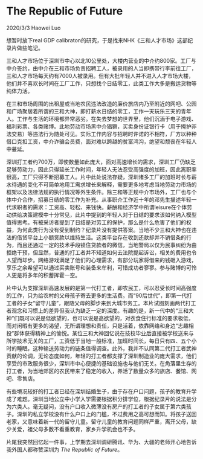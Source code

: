 # The Republic of Future
2020/3/3 Haowei Luo

想暂时放下real GDP calibraton的研究，于是找来NHK《三和人才市场》这部纪录片做些笔记。

三和人才市场位于深圳市中心以北10公里处，大楼内营业的中介约800家。工厂与中介签约，由中介在三和市场负责招聘工人，被录用的人当即携带行李前往工厂，三和人才市场每天约有7000人被录用。但有大批年轻人并不进入人才市场大楼，他们并不喜欢长时间在工厂工作，只想找个日结零工，此类工作大多是搬运货物等纯体力活。

在三和市场周围的出租屋或当地农民违法改造的廉价旅店内乃至附近的网吧、公园和广场聚居着所谓的三和大神，即打薪水日结的零工，工作一天玩乐三天的青年人。工作与生活的环境都异常恶劣。在失去梦想的世界里，他们沉湎于电子游戏、福利彩票、各类赌博。此地劳动市场黑中介猖獗，买卖身份证银行卡（用于掩护非法交易）等违法行为随处可见。实际工作内容与招聘时许诺的不相符，厂方以种种借口克扣工资，中介诈骗会员费，面对难以跨越的贫富鸿沟，绝望和颓丧在年轻人中蔓延。

深圳打工者约700万，即使数量如此庞大，面对高速增长的需求，深圳工厂仍缺乏足够劳动力，因此只得延长工作时间，年轻人无法忍受高强度的加班，因此离职率很高，工厂只得不断招募工人。片中此处说法存疑，深圳诸多工厂的加班时长与薪水待遇的变化不可简单地用工需求增长来解释，需要更多地考虑当地劳动力市场的框架以及法律法规的执行情况等外生条件。除三和等正规中介市场外，工厂也与个体中介合作，招募日结的零工作为补充。从事职介工作近十年的邓先生描述年轻一代求职者的需求：工资高、轻松、来钱快。薪酬和经济学中所谓leisure在个体劳动供给决策建模中十分常见，此片中提到的年轻人对于日结的要求该如何纳入模型值得思考。有被采访者提到了日结是对劳工的保护，那么是什么危害了他们的权益，为何此类行为没有受到制约？纪录片没有提供答案。当地不少三和大神也在违法的借贷平台上小额贷款以维持生活。这类平台存在收到还款却并不销借条的行为，而且还通过一定的技术手段锁住贷款者的微信，当地警局以仅为民事纠纷为由拒绝干预，但显然，普通的打工者并不知道如何去法院提起诉讼，相关的费用也令人望而却步。网络游戏满足了他们的心理需求，有部分玩家将借来的钱砸入游戏，享乐之余希望可以通过买卖账号和装备来牟利，可惜成功者寥寥。参与赌博的可怜人更是将多年的积蓄挥霍一空。

片中认为支撑深圳高速发展的是第一代打工者，即农民工，可以忍受长时间高强度的工作，只为给农村的父母孩子寄去更多的生活费。而“90后世代”，即第一代打工者的子女“留守儿童”，跟随父母的脚步来到大城市务工。本片试图刻画两代打工者观念和习惯上的差异但我认为缺乏一定的深度。有趣的是，新一代中的“三和大神”们既可以说是低欲望的，也可以说是高欲望的，对衣食住行标准的要求极低，而对闲暇有更多的渴望，无所谓理想和责任，只是活着，依靠网络和身边“志趣相投”群体获得精神上的愉悦。某位三和大神回忆说在技校毕业后直接被学校送来与所学技术无关的工厂，工资低于当地一般标准，加班时间长，每日只有四、五个小时的睡眠，这种输送劳动力的链条值得调查。此外，我并不认同第二代打工者武神贡献的论调，无论态度如何，年轻的打工者都支撑了深圳制造业的庞大需求，他们享受的市政服务很少，深圳市中心便捷的基础设施也与他们无关。在角落里生存的打工者，为当地郊区的农民带来了稳定的收入，养活了数量众多的旅店、餐馆、网吧、零售店。

有些境况较好的打工者已经在深圳结婚生子，由于存在户口问题，孩子的教育升学成了难题。深圳当地公立中小学入学需要根据积分排学位，根据纪录片的说法是分为六类人。毫无疑问，没有户口收入微薄没有房产的打工者的子女属于第六类孩子。深圳的私立学校没有什么户口上的门槛，不过费用之高可想而知。将孩子送回老家，又意味着新一代的留守儿童。留守儿童的教育问题同样严重，离开父母，缺少关爱，祖父母多数不看重教育，家乡升学机会也不多。

片尾我突然回忆起一件事，上学期去深圳调研腾讯、华为、大疆的老师开心地告诉我外国人都称赞深圳为 *The Republic of Future*。

